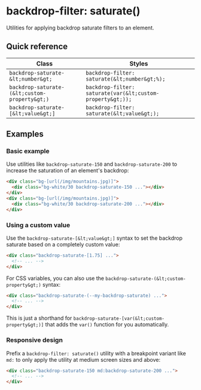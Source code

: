 # backdrop-filter: saturate()

Utilities for applying backdrop saturate filters to an element.


## Quick reference

| Class | Styles |
|---|---|
| `backdrop-saturate-&lt;number&gt;` | `backdrop-filter: saturate(&lt;number&gt;%);` |
| `backdrop-saturate-(&lt;custom-property&gt;)` | `backdrop-filter: saturate(var(&lt;custom-property&gt;));` |
| `backdrop-saturate-[&lt;value&gt;]` | `backdrop-filter: saturate(&lt;value&gt;);` |

## Examples

### Basic example

Use utilities like `backdrop-saturate-150` and `backdrop-saturate-200` to increase the saturation of an element's backdrop:

```html
<div class="bg-[url(/img/mountains.jpg)]">
  <div class="bg-white/30 backdrop-saturate-150 ..."></div>
</div>
<div class="bg-[url(/img/mountains.jpg)]">
  <div class="bg-white/30 backdrop-saturate-200 ..."></div>
</div>
```

### Using a custom value

Use the `backdrop-saturate-[&lt;value&gt;]` syntax to set the backdrop saturate based on a completely custom value:

```html
<div class="backdrop-saturate-[1.75] ...">
  <!-- ... -->
</div>
```

For CSS variables, you can also use the `backdrop-saturate-(&lt;custom-property&gt;)` syntax:

```html
<div class="backdrop-saturate-(--my-backdrop-saturate) ...">
  <!-- ... -->
</div>
```

This is just a shorthand for `backdrop-saturate-[var(&lt;custom-property&gt;)]` that adds the `var()` function for you automatically.

### Responsive design

Prefix a `backdrop-filter: saturate()` utility with a breakpoint variant like `md:` to only apply the utility at medium screen sizes and above:

```html
<div class="backdrop-saturate-150 md:backdrop-saturate-200 ...">
  <!-- ... -->
</div>
```


